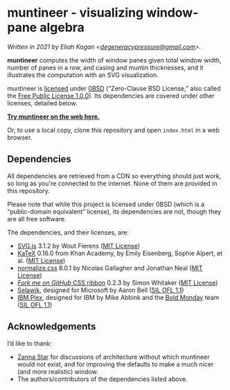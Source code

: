 <!--
  This file is part of muntineer, which visualizes window-pane algebra.

  Copyright (c) 2021 Eliah Kagan

  Permission to use, copy, modify, and/or distribute this software for any
  purpose with or without fee is hereby granted.

  THE SOFTWARE IS PROVIDED "AS IS" AND THE AUTHOR DISCLAIMS ALL WARRANTIES WITH
  REGARD TO THIS SOFTWARE INCLUDING ALL IMPLIED WARRANTIES OF MERCHANTABILITY
  AND FITNESS. IN NO EVENT SHALL THE AUTHOR BE LIABLE FOR ANY SPECIAL, DIRECT,
  INDIRECT, OR CONSEQUENTIAL DAMAGES OR ANY DAMAGES WHATSOEVER RESULTING FROM
  LOSS OF USE, DATA OR PROFITS, WHETHER IN AN ACTION OF CONTRACT, NEGLIGENCE OR
  OTHER TORTIOUS ACTION, ARISING OUT OF OR IN CONNECTION WITH THE USE OR
  PERFORMANCE OF THIS SOFTWARE.
-->

# muntineer - visualizing window-pane algebra

*Written in 2021 by Eliah Kagan &lt;degeneracypressure@gmail.com&gt;.*

**muntineer** computes the width of window panes given total window width,
number of panes in a row, and casing and muntin thicknesses, and it
illustrates the computation with an SVG visualization.

muntineer is [licensed](LICENSE) under
[0BSD](https://spdx.org/licenses/0BSD.html) (&ldquo;Zero-Clause BSD
License,&rdquo; also called the [Free Public License
1.0.0](https://opensource.org/licenses/0BSD)). Its dependencies are covered
under other licenses, detailed below.

[**Try muntineer on the web here.**](https://eliahkagan.github.io/muntineer/)

Or, to use a local copy, clone this repository and open `index.html` in a web
browser.

## Dependencies

All dependencies are retrieved from a CDN so everything should just work, so
long as you're connected to the internet. None of them are provided in this
repository.

Please note that while this project is licensed under 0BSD (which is a
&ldquo;public-domain equivalent&rdquo; license), its dependencies are not,
though they are all free software.

The dependencies, and their licenses, are:

- [SVG.js](https://svgjs.dev/docs/3.1/) 3.1.2 by Wout Fierens ([MIT
  License](https://github.com/svgdotjs/svg.js/blob/3.1.2/LICENSE.txt))
- [KaTeX](https://katex.org/) 0.16.0 from Khan Academy, by Emily Eisenberg,
  Sophie Alpert, et al. ([MIT
  License](https://github.com/KaTeX/KaTeX/blob/v0.16.0/LICENSE))
- [normalize.css](https://necolas.github.io/normalize.css/) 8.0.1 by Nicolas
  Gallagher and Jonathan Neal ([MIT
  License](https://github.com/necolas/normalize.css/blob/8.0.1/LICENSE.md))
- [*Fork me on GitHub* CSS
  ribbon](https://simonwhitaker.github.io/github-fork-ribbon-css/) 0.2.3 by
  Simon Whitaker ([MIT
  License](https://github.com/simonwhitaker/github-fork-ribbon-css/blob/0.2.3/LICENSE))
- [Selawik](https://docs.microsoft.com/en-us/typography/font-list/selawik),
  designed for Microsoft by Aaron Bell ([SIL OFL
  1.1](https://github.com/microsoft/Selawik/blob/master/LICENSE.txt))
- [IBM Plex](https://www.ibm.com/plex/), designed for IBM by Mike Abbink and
  the [Bold Monday](https://boldmonday.com/custom/ibm/) team ([SIL OFL
  1.1](https://github.com/IBM/plex/blob/master/LICENSE.txt))

## Acknowledgements

I&rsquo;d like to thank:

- [Zanna Star](https://github.com/ZannaStar) for discussions of architecture
  without which muntineer would not exist, and for improving the defaults to
  make a much nicer (and more realistic) window.
- The authors/contributors of the dependencies listed above.
